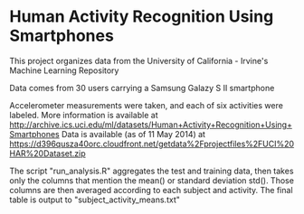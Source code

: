 Human Activity Recognition Using Smartphones
========================================================

This project organizes data from the University of California - Irvine's Machine Learning Repository

Data comes from 30 users carrying a Samsung Galazy S II smartphone

Accelerometer measurements were taken, and each of six activities were labeled. More information is available at <http://archive.ics.uci.edu/ml/datasets/Human+Activity+Recognition+Using+Smartphones>
Data is available (as of 11 May 2014) at <https://d396qusza40orc.cloudfront.net/getdata%2Fprojectfiles%2FUCI%20HAR%20Dataset.zip>

The script "run_analysis.R" aggregates the test and training data, then takes only the columns that mention the mean() or standard deviation std(). Those columns are then averaged according to each subject and activity. The final table is output to "subject_activity_means.txt"

